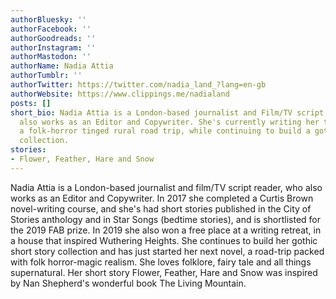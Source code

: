 ```yaml
---
authorBluesky: ''
authorFacebook: ''
authorGoodreads: ''
authorInstagram: ''
authorMastodon: ''
authorName: Nadia Attia
authorTumblr: ''
authorTwitter: https://twitter.com/nadia_land_?lang=en-gb
authorWebsite: https://www.clippings.me/nadialand
posts: []
short_bio: Nadia Attia is a London-based journalist and Film/TV script reader, who
  also works as an Editor and Copywriter. She's currently writing her third novel,
  a folk-horror tinged rural road trip, while continuing to build a gothic short story
  collection.
stories:
- Flower, Feather, Hare and Snow
---
```


Nadia Attia is a London-based journalist and film/TV script reader, who also works as an Editor and Copywriter. In 2017 she completed a Curtis Brown novel-writing course, and she's had short stories published in the City of Stories anthology and in Star Songs (bedtime stories), and is shortlisted for the 2019 FAB prize. In 2019 she also won a free place at a writing retreat, in a house that inspired Wuthering Heights. She continues to build her gothic short story collection and has just started her next novel, a road-trip packed with folk horror-magic realism. She loves folklore, fairy tale and all things supernatural.
Her short story Flower, Feather, Hare and Snow was inspired by Nan Shepherd's wonderful book The Living Mountain.